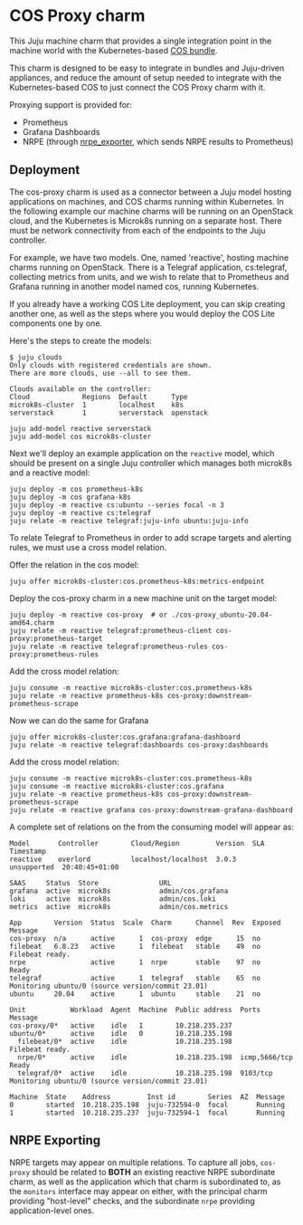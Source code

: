# COS Proxy charm

This Juju machine charm that provides a single integration point in the machine world
with the Kubernetes-based [COS bundle](https://charmhub.io/cos-lite).

This charm is designed to be easy to integrate in bundles and Juju-driven appliances,
and reduce the amount of setup needed to integrate with the Kubernetes-based COS to
just connect the COS Proxy charm with it.

Proxying support is provided for:

* Prometheus
* Grafana Dashboards
* NRPE (through [nrpe_exporter](https://github.com/canonical/nrpe_exporter), which sends
  NRPE results to Prometheus)

## Deployment

The cos-proxy charm is used as a connector between a Juju model hosting
applications on machines, and COS charms running within Kubernetes.
In the following example our machine charms will be running on an OpenStack
cloud, and the Kubernetes is Microk8s running on a separate host.  There must be
network connectivity from each of the endpoints to the Juju controller.

For example, we have two models.  One, named 'reactive', hosting machine charms
running on OpenStack.  There is a Telegraf application, cs:telegraf, collecting
metrics from units, and we wish to relate that to Prometheus and Grafana running
in another model named cos, running Kubernetes.

If you already have a working COS Lite deployment, you can skip creating another
one, as well as the steps where you would deploy the COS Lite components one by one.

Here's the steps to create the models:

```
$ juju clouds
Only clouds with registered credentials are shown.
There are more clouds, use --all to see them.

Clouds available on the controller:
Cloud             Regions  Default      Type
microk8s-cluster  1        localhost    k8s
serverstack       1        serverstack  openstack

juju add-model reactive serverstack
juju add-model cos microk8s-cluster
```

Next we'll deploy an example application on the `reactive` model, which should be present
on a single Juju controller which manages both microk8s and a reactive model:

```
juju deploy -m cos prometheus-k8s
juju deploy -m cos grafana-k8s
juju deploy -m reactive cs:ubuntu --series focal -n 3
juju deploy -m reactive cs:telegraf
juju relate -m reactive telegraf:juju-info ubuntu:juju-info
```

To relate Telegraf to Prometheus in order to add scrape targets and alerting
rules, we must use a cross model relation.

Offer the relation in the cos model:

```
juju offer microk8s-cluster:cos.prometheus-k8s:metrics-endpoint
```

Deploy the cos-proxy charm in a new machine unit on the target model:

```
juju deploy -m reactive cos-proxy  # or ./cos-proxy_ubuntu-20.04-amd64.charm
juju relate -m reactive telegraf:prometheus-client cos-proxy:prometheus-target
juju relate -m reactive telegraf:prometheus-rules cos-proxy:prometheus-rules
```

Add the cross model relation:

```
juju consume -m reactive microk8s-cluster:cos.prometheus-k8s
juju relate -m reactive prometheus-k8s cos-proxy:downstream-prometheus-scrape
```

Now we can do the same for Grafana

```
juju offer microk8s-cluster:cos.grafana:grafana-dashboard
juju relate -m reactive telegraf:dashboards cos-proxy:dashboards
```

Add the cross model relation:

```
juju consume -m reactive microk8s-cluster:cos.prometheus-k8s
juju consume -m reactive microk8s-cluster:cos.grafana
juju relate -m reactive prometheus-k8s cos-proxy:downstream-prometheus-scrape
juju relate -m reactive grafana cos-proxy:downstream-grafana-dashboard
```

A complete set of relations on the from the consuming model will appear as:

```
Model       Controller        Cloud/Region         Version  SLA          Timestamp
reactive    overlord          localhost/localhost  3.0.3    unsupported  20:40:45+01:00

SAAS     Status  Store               URL
grafana  active  microk8s            admin/cos.grafana
loki     active  microk8s            admin/cos.loki
metrics  active  microk8s            admin/cos.metrics

App        Version  Status  Scale  Charm      Channel  Rev  Exposed  Message
cos-proxy  n/a      active      1  cos-proxy  edge      15  no       
filebeat   6.8.23   active      1  filebeat   stable    49  no       Filebeat ready.
nrpe                active      1  nrpe       stable    97  no       Ready
telegraf            active      1  telegraf   stable    65  no       Monitoring ubuntu/0 (source version/commit 23.01)
ubuntu     20.04    active      1  ubuntu     stable    21  no       

Unit           Workload  Agent  Machine  Public address  Ports          Message
cos-proxy/0*   active    idle   1        10.218.235.237                 
ubuntu/0*      active    idle   0        10.218.235.198                 
  filebeat/0*  active    idle            10.218.235.198                 Filebeat ready.
  nrpe/0*      active    idle            10.218.235.198  icmp,5666/tcp  Ready
  telegraf/0*  active    idle            10.218.235.198  9103/tcp       Monitoring ubuntu/0 (source version/commit 23.01)

Machine  State    Address         Inst id        Series  AZ  Message
0        started  10.218.235.198  juju-732594-0  focal       Running
1        started  10.218.235.237  juju-732594-1  focal       Running
```

## NRPE Exporting
NRPE targets may appear on multiple relations. To capture all jobs, `cos-proxy` should be related to
**BOTH** an existing reactive NRPE subordinate charm, as well as the application which that charm is subordinated to,
as the `monitors` interface may appear on either, with the principal charm providing "host-level" checks, and
the subordinate `nrpe` providing application-level ones.
